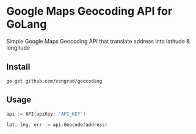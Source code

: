 # Google Maps Geocoding API for GoLang

Simple Google Maps Geocoding API that translate address into latitude & longitude

## Install

```
go get github.com/vongrad/geocoding
```

## Usage

``` go
api := API{apiKey: "API_KEY"}

lat, lng, err := api.Geocode(address)
```
